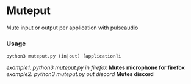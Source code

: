 # Muteput
Mute input or output per application with pulseaudio

### Usage
```python3 muteput.py (in|out) [application]i```

*example1: python3 muteput.py in firefox* **Mutes microphone for firefox**
*example2: python3 muteput.py out discord* **Mutes discord**
